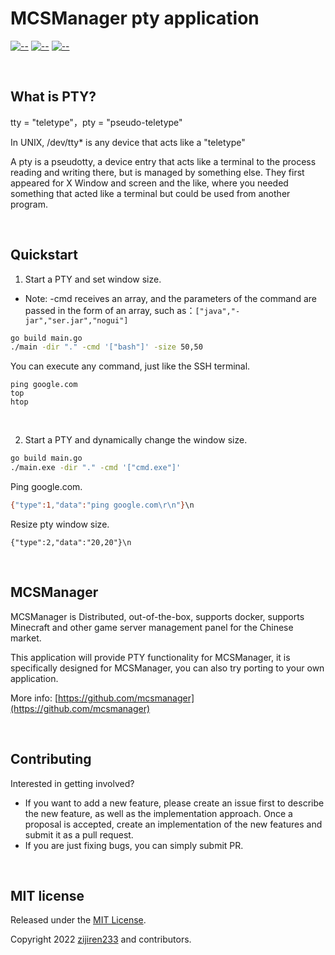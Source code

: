 # MCSManager pty application

[![--](https://img.shields.io/badge/Go_Version-1.18.3-green.svg)](https://github.com/MCSManager)
[![--](https://img.shields.io/badge/Support-Windows/Linux-yellow.svg)](https://github.com/MCSManager)
[![--](https://img.shields.io/badge/License-MIT-red.svg)](https://github.com/MCSManager)

<br />

## What is PTY?

tty = "teletype"，pty = "pseudo-teletype"

In UNIX, /dev/tty\* is any device that acts like a "teletype"

A pty is a pseudotty, a device entry that acts like a terminal to the process reading and writing there,
but is managed by something else.
They first appeared for X Window and screen and the like,
where you needed something that acted like a terminal but could be used from another program.

<br />

## Quickstart

1. Start a PTY and set window size.

-   Note: -cmd receives an array, and the parameters of the command are passed in the form of an array, such as：`["java","-jar","ser.jar","nogui"]`

```bash
go build main.go
./main -dir "." -cmd '["bash"]' -size 50,50
```

You can execute any command, just like the SSH terminal.

```
ping google.com
top
htop
```

<br />

2. Start a PTY and dynamically change the window size.

```bash
go build main.go
./main.exe -dir "." -cmd '["cmd.exe"]'
```

Ping google.com.

```bash
{"type":1,"data":"ping google.com\r\n"}\n
```

Resize pty window size.

```
{"type":2,"data":"20,20"}\n
```

<br />

## MCSManager

MCSManager is Distributed, out-of-the-box, supports docker,
supports Minecraft and other game server management panel for the Chinese market.

This application will provide PTY functionality for MCSManager,
it is specifically designed for MCSManager,
you can also try porting to your own application.

More info: [https://github.com/mcsmanager](https://github.com/mcsmanager)

<br />

## Contributing

Interested in getting involved?

-   If you want to add a new feature, please create an issue first to describe the new feature, as well as the implementation approach. Once a proposal is accepted, create an implementation of the new features and submit it as a pull request.
-   If you are just fixing bugs, you can simply submit PR.

<br />

## MIT license

Released under the [MIT License](https://opensource.org/licenses/MIT).

Copyright 2022 [zijiren233](https://github.com/zijiren233) and contributors.

